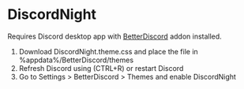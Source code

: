 # DiscordNight

Requires Discord desktop app with [BetterDiscord](https://betterdiscord.net/home/) addon installed.

1. Download DiscordNight.theme.css and place the file in %appdata%/BetterDiscord/themes
2. Refresh Discord using (CTRL+R) or restart Discord
3. Go to Settings > BetterDiscord > Themes and enable DiscordNight
